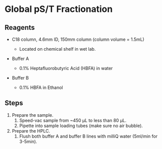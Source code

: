 # Global pS/T Fractionation

## Reagents

* C18 column, 4.6mm ID, 150mm column (column volume = 1.5mL)
    * Located on chemical shelf in wet lab.

* Buffer A
    * 0.1% Heptafluorobutyric Acid (HBFA) in water

* Buffer B
    * 0.1% HBFA in Ethanol

## Steps

1. Prepare the sample.
    1. Speed-vac sample from ~450 μL to less than 80 μL.
    2. Pipette into sample loading tubes (make sure no air bubble).
2. Prepare the HPLC.
    1. Flush both buffer A and buffer B lines with milliQ water (5ml/min for 3-5min).
